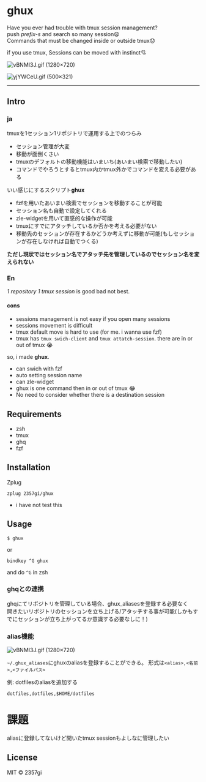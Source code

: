 # ghux

Have you ever had trouble with tmux session management?  
push *prefix-s* and search so many session:weary:  
Commands that must be changed inside or outside tmux:disappointed:  

if you use tmux, Sessions can be moved with instinct:cupid:  


![vBNMI3J.gif (1280×720)](https://i.imgur.com/vBNMI3J.gif)

![yjYWCeU.gif (500×321)](https://i.imgur.com/yjYWCeU.gif)


---

## Intro
### ja
tmuxを1セッション1リポジトリで運用する上でのつらみ  
- セッション管理が大変
- 移動が面倒くさい
- tmuxのデフォルトの移動機能はいまいち(あいまい検索で移動したい)
- コマンドでやろうとするとtmux内かtmux外かでコマンドを変える必要がある

いい感じにするスクリプト**ghux**

- fzfを用いたあいまい検索でセッションを移動することが可能
- セッション名も自動で設定してくれる
- zle-widgetを用いて直感的な操作が可能
- tmuxにすでにアタッチしているか否かを考える必要がない
- 移動先のセッションが存在するかどうか考えずに移動が可能(もしセッションが存在しなければ自動でつくる)

**ただし現状ではセッション名でアタッチ先を管理しているのでセッション名を変えられない**  

### En
*1 repository 1 tmux session* is good bad not best.
#### cons
- sessions management is not easy if you open many sessions
- sessions movement is difficult
- tmux default move is hard to use (for me. i wanna use fzf)
- tmux has `tmux swich-client` and `tmux attatch-session`. there are in or out of tmux :sob:

so, i made **ghux**.
- can swich with fzf
- auto setting session name
- can zle-widget
- ghux is one command then in or out of tmux :joy:
- No need to consider whether there is a destination session


## Requirements
- zsh
- tmux
- ghq
- fzf

## Installation
Zplug

```zsh:.zshrc
zplug 2357gi/ghux
```
* i have not test this

## Usage
```
$ ghux
```

or

```zsh:.zshrc
bindkey ^G ghux
```
and do `^G` in zsh


### ghqとの連携
ghqにてリポジトリを管理している場合、ghux_aliasesを登録する必要なく  
開きたいリポジトリのセッションを立ち上げる/アタッチする事が可能(しかもすでにセッションが立ち上がってるか意識する必要なしに！)  

### alias機能

![vBNMI3J.gif (1280×720)](https://i.imgur.com/vBNMI3J.gif)

`~/.ghux_aliases`にghuxのaliasを登録することができる。
形式は`<alias>,<名前>,<ファイルパス>`

例: dotfilesのaliasを追加する

```
dotfiles,dotfiles,$HOME/dotfiles
```

# 課題
aliasに登録してないけど開いたtmux sessionもよしなに管理したい  

## License
MIT :copyright: 2357gi
